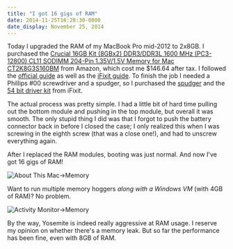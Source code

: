 ```yaml
---
title: "I got 16 gigs of RAM"
date: 2014-11-25T16:28:30-0800
date_display: November 25, 2014
---
```

Today I upgraded the RAM of my MacBook Pro mid-2012 to 2x8GB. I purchased the [Crucial 16GB Kit (8GBx2) DDR3/DDR3L 1600 MHz (PC3-12800) CL11 SODIMM 204-Pin 1.35V/1.5V Memory for Mac CT2K8G3S160BM](http://smile.amazon.com/dp/B008LTBJFW) from Amazon, which cost me $146.64 after tax. I followed the [official guide](http://support.apple.com/en-us/HT201165) as well as the [iFixit guide](https://www.ifixit.com/Guide/MacBook+Pro+13-Inch+Unibody+Mid+2012+RAM+Replacement/10374). To finish the job I needed a Phillips #00 screwdriver and a spudger, so I purchased the [spudger](https://www.ifixit.com/Store/Tools/Spudger/IF145-002) and the [54 bit driver kit](https://www.ifixit.com/Store/Tools/54-Bit-Driver-Kit/IF145-022-1) from iFixit.

The actual process was pretty simple. I had a little bit of hard time pulling out the bottom module and pushing in the top module, but overall it was smooth. The only stupid thing I did was that I forgot to push the battery connector back in before I closed the case; I only realized this when I was screwing in the eighth screw (that was a close one!), and had to unscrew everything again.

After I replaced the RAM modules, booting was just normal. And now I've got 16 gigs of RAM!

![About This Mac->Memory](https://i.imgur.com/PGhdEGr.png)

Want to run multiple memory hoggers *along with a Windows VM* (with 4GB of RAM)? No problem.

![Activity Monitor->Memory](https://i.imgur.com/czDcVaK.png)

By the way, Yosemite is indeed really aggressive at RAM usage. I reserve my opinion on whether there's a memory leak. But so far the performance has been fine, even with 8GB of RAM.
